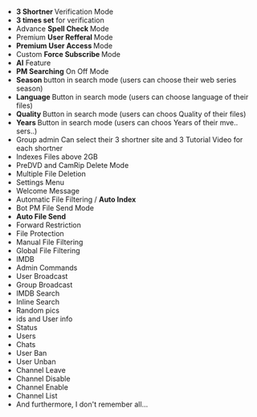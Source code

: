 - <b>3 Shortner </b>Verification Mode
- <b>3 times set</b> for verification 
- Advance <b> Spell Check </b> Mode
- Premium <b>User Refferal </b> Mode
- <b>Premium User Access </b> Mode
- Custom <b> Force Subscribe </b> Mode
- <b>AI</b> Feature
- <b>PM Searching</b> On Off Mode
- <b> Season </b> button in search mode (users can choose their web series season)
- <b> Language </b> Button in search mode (users can choose language of their files)
- <b>Quality </b> Button in search mode (users can choos Quality of their files)
- <b>Years </b> Button in search mode (users can choos Years of their mve.. sers..)
- Group admin Can select their 3 shortner site and 3 Tutorial Video for each shortner
- Indexes Files above 2GB
- PreDVD and CamRip Delete Mode
- Multiple File Deletion
- Settings Menu
- Welcome Message
- Automatic File Filtering / <b>Auto Index</b>
- Bot PM File Send Mode
- <b>Auto File Send</b>
- Forward Restriction
- File Protection
- Manual File Filtering
- Global File Filtering
- IMDB
- Admin Commands
- User Broadcast
- Group Broadcast
- IMDB Search
- Inline Search
- Random pics
- ids and User info
- Status
- Users
- Chats
- User Ban
- User Unban
- Channel Leave
- Channel Disable
- Channel Enable
- Channel List
- And furthermore, I don't remember all...

